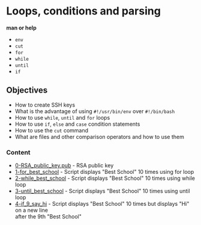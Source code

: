 # Loops, conditions and parsing
**man or help**
* ``env``
* ``cut``
* ``for``
* ``while``
* ``until``
* ``if``

## Objectives
* How to create SSH keys
* What is the advantage of using ``#!/usr/bin/env`` over ``#!/bin/bash``
* How to use ``while``, ``until`` and ``for`` loops
* How to use ``if``, ``else`` and ``case`` condition statements
* How to use the ``cut`` command
* What are files and other comparison operators and how to use them

### Content
* [0-RSA_public_key.pub](/0x04-loops_conditions_and_parsing/0-RSA_public_key.pub) - RSA public key
* [1-for_best_school](/0x04-loops_conditions_and_parsing/1-for_best_school) - Script displays "Best School" 10 times using for loop
* [2-while_best_school](/0x04-loops_conditions_and_parsing/2-while_best_school) - Script displays "Best School" 10 times using while loop
* [3-until_best_school](/0x04-loops_conditions_and_parsing/3-until_best_school) - Script displays "Best School" 10 times using until loop
* [4-if_9_say_hi](/0x04-loops_conditions_and_parsing/4-if_9_say_hi) - Script displays "Best School" 10 times but displays "Hi" on a new line  
after the 9th "Best School"

